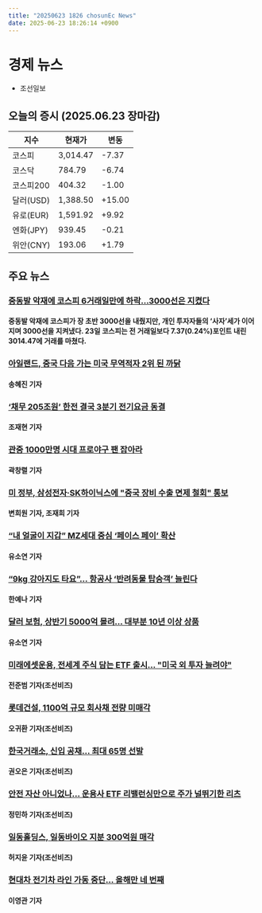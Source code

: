```yaml
---
title: "20250623 1826 chosunEc News"
date: 2025-06-23 18:26:14 +0900
---
```


# 경제 뉴스 
- 조선일보
 ## 오늘의 증시 (2025.06.23 장마감) 

| 지수 | 현재가 | 변동 |
|---|---|---|
| 코스피 | 3,014.47 | -7.37 |
| 코스닥 | 784.79 | -6.74 |
| 코스피200 | 404.32 | -1.00 |
| 달러(USD) | 1,388.50 | +15.00 |
| 유로(EUR) | 1,591.92 | +9.92 |
| 엔화(JPY) | 939.45 | -0.21 |
| 위안(CNY) | 193.06 | +1.79 |

## 주요 뉴스
 ### [중동발 악재에 코스피 6거래일만에 하락…3000선은 지켰다](https://www.chosun.com/economy/stock-finance/2025/06/23/GEJRVKOSHNHKDEV2XGEJRTJVWM/)
#### 중동발 악재에 코스피가 장 초반 3000선을 내줬지만, 개인 투자자들의 ‘사자’세가 이어지며 3000선을 지켜냈다. 23일 코스피는 전 거래일보다 7.37(0.24%)포인트 내린 3014.47에 거래를 마쳤다.

### [아일랜드, 중국 다음 가는 미국 무역적자 2위 된 까닭](https://www.chosun.com/economy/economy_general/2025/06/23/IHNIQF7L5RDGRNCTPU3CP6D73A/)
#### 송혜진 기자

### [‘채무 205조원’ 한전 결국 3분기 전기요금 동결](https://www.chosun.com/economy/industry-company/2025/06/23/OAY6KBIARJEF7M7IA4GIQFUVXI/)
#### 조재현 기자

### [관중 1000만명 시대 프로야구 팬 잡아라](https://www.chosun.com/economy/stock-finance/2025/06/23/X2BKSYNIKBFYXBE3YAWDXRGAAM/)
#### 곽창렬 기자

### [미 정부, 삼성전자·SK하이닉스에 "중국 장비 수출 면제 철회" 통보](https://www.chosun.com/economy/tech_it/2025/06/23/MZLJYBNOSJGLZKHL2ZFCA7EVKI/)
#### 변희원 기자, 조재희 기자

### [“내 얼굴이 지갑” MZ세대 중심 ‘페이스 페이’ 확산](https://www.chosun.com/economy/economy_general/2025/06/23/3NXZ5QAMPRBQVN7P76QOJQHB5A/)
#### 유소연 기자

### [“9kg 강아지도 타요”… 항공사 ‘반려동물 탑승객’ 늘린다](https://www.chosun.com/economy/industry-company/2025/06/23/UUDWUGE3JBA3VPYWJR23PUS3DI/)
#### 한예나 기자

### [달러 보험, 상반기 5000억 몰려… 대부분 10년 이상 상품](https://www.chosun.com/economy/economy_general/2025/06/23/WX5AWPEQYBCOPCMBKS3SCWY4JU/)
#### 유소연 기자

### [미래에셋운용, 전세계 주식 담는 ETF 출시… "미국 외 투자 늘려야"](https://www.chosun.com/economy/money/2025/06/23/C3NUT2OYH37AZ77TJT6X4HH3U4/)
#### 전준범 기자(조선비즈)

### [롯데건설, 1100억 규모 회사채 전량 미매각](https://www.chosun.com/economy/money/2025/06/23/I36473Z7LOI6AD5GODJ2JHBADU/)
#### 오귀환 기자(조선비즈)

### [한국거래소, 신입 공채… 최대 65명 선발](https://www.chosun.com/economy/money/2025/06/23/OJB3SLGKLG7EWXTLUE3AXVJI4A/)
#### 권오은 기자(조선비즈)

### [안전 자산 아니었나… 운용사 ETF 리밸런싱만으로 주가 널뛰기한 리츠](https://www.chosun.com/economy/money/2025/06/23/SRH4V6RNZA34RHKIUKH72UO2ZA/)
#### 정민하 기자(조선비즈)

### [일동홀딩스, 일동바이오 지분 300억원 매각](https://www.chosun.com/economy/science/2025/06/23/GAIKLYLDARDDLYBXH2CDK4JV3U/)
#### 허지윤 기자(조선비즈)

### [현대차 전기차 라인 가동 중단… 올해만 네 번째](https://www.chosun.com/economy/auto/2025/06/23/VH4C3BAXE5GSHLWBNFLSAWLKAQ/)
#### 이영관 기자
